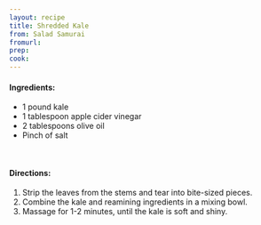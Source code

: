```yaml
---
layout: recipe
title: Shredded Kale
from: Salad Samurai
fromurl: 
prep: 
cook: 
---
```


#### Ingredients:

* 1 pound kale
* 1 tablespoon apple cider vinegar
* 2 tablespoons olive oil
* Pinch of salt

<br>

#### Directions:

1. Strip the leaves from the stems and tear into bite-sized pieces.
2. Combine the kale and reamining ingredients in a mixing bowl.
3. Massage for 1-2 minutes, until the kale is soft and shiny.
